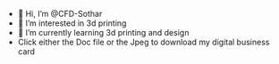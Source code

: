 - 👋 Hi, I’m @CFD-Sothar
- 👀 I’m interested in 3d printing
- 🌱 I’m currently learning 3d printing and design
- Click either the Doc file or the Jpeg to download my digital business card

<!---
CFD-Sothar/CFD-Sothar is a ✨ special ✨ repository because its `README.md` (this file) appears on your GitHub profile.
You can click the Preview link to take a look at your changes.
--->
